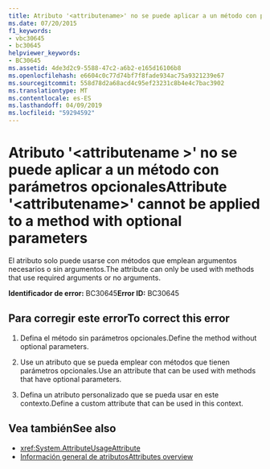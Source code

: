 ```yaml
---
title: Atributo '<attributename>' no se puede aplicar a un método con parámetros opcionales
ms.date: 07/20/2015
f1_keywords:
- vbc30645
- bc30645
helpviewer_keywords:
- BC30645
ms.assetid: 4de3d2c9-5588-47c2-a6b2-e165d16106b8
ms.openlocfilehash: e6604c0c77d74bf7f8fade934ac75a9321239e67
ms.sourcegitcommit: 558d78d2a68acd4c95ef23231c8b4e4c7bac3902
ms.translationtype: MT
ms.contentlocale: es-ES
ms.lasthandoff: 04/09/2019
ms.locfileid: "59294592"
---
```

# <a name="attribute-attributename-cannot-be-applied-to-a-method-with-optional-parameters"></a><span data-ttu-id="71fe3-102">Atributo '\<attributename >' no se puede aplicar a un método con parámetros opcionales</span><span class="sxs-lookup"><span data-stu-id="71fe3-102">Attribute '\<attributename>' cannot be applied to a method with optional parameters</span></span>
<span data-ttu-id="71fe3-103">El atributo solo puede usarse con métodos que emplean argumentos necesarios o sin argumentos.</span><span class="sxs-lookup"><span data-stu-id="71fe3-103">The attribute can only be used with methods that use required arguments or no arguments.</span></span>  
  
 <span data-ttu-id="71fe3-104">**Identificador de error:** BC30645</span><span class="sxs-lookup"><span data-stu-id="71fe3-104">**Error ID:** BC30645</span></span>  
  
## <a name="to-correct-this-error"></a><span data-ttu-id="71fe3-105">Para corregir este error</span><span class="sxs-lookup"><span data-stu-id="71fe3-105">To correct this error</span></span>  
  
1. <span data-ttu-id="71fe3-106">Defina el método sin parámetros opcionales.</span><span class="sxs-lookup"><span data-stu-id="71fe3-106">Define the method without optional parameters.</span></span>  
  
2. <span data-ttu-id="71fe3-107">Use un atributo que se pueda emplear con métodos que tienen parámetros opcionales.</span><span class="sxs-lookup"><span data-stu-id="71fe3-107">Use an attribute that can be used with methods that have optional parameters.</span></span>  
  
3. <span data-ttu-id="71fe3-108">Defina un atributo personalizado que se pueda usar en este contexto.</span><span class="sxs-lookup"><span data-stu-id="71fe3-108">Define a custom attribute that can be used in this context.</span></span>  
  
## <a name="see-also"></a><span data-ttu-id="71fe3-109">Vea también</span><span class="sxs-lookup"><span data-stu-id="71fe3-109">See also</span></span>

- <xref:System.AttributeUsageAttribute>
- [<span data-ttu-id="71fe3-110">Información general de atributos</span><span class="sxs-lookup"><span data-stu-id="71fe3-110">Attributes overview</span></span>](~/docs/visual-basic/programming-guide/concepts/attributes/index.md)

